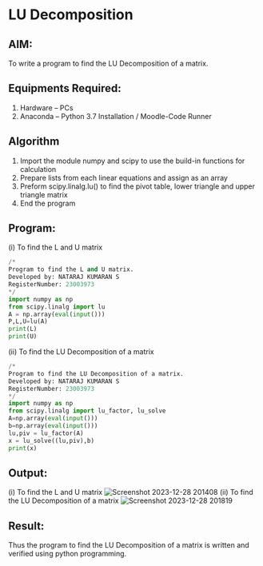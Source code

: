 # LU Decomposition 

## AIM:
To write a program to find the LU Decomposition of a matrix.

## Equipments Required:
1. Hardware – PCs
2. Anaconda – Python 3.7 Installation / Moodle-Code Runner

## Algorithm
 1. Import the module numpy and scipy to use the build-in functions for calculation
 2. Prepare lists from each linear equations and assign as an array
 3. Preform scipy.linalg.lu() to find the pivot table, lower triangle and upper triangle matrix
 4. End the program

## Program:
(i) To find the L and U matrix
```python
/*
Program to find the L and U matrix.
Developed by: NATARAJ KUMARAN S
RegisterNumber: 23003973
*/
import numpy as np
from scipy.linalg import lu
A = np.array(eval(input()))
P,L,U=lu(A)
print(L)
print(U)
```
(ii) To find the LU Decomposition of a matrix
```python
/*
Program to find the LU Decomposition of a matrix.
Developed by: NATARAJ KUMARAN S
RegisterNumber: 23003973
*/
import numpy as np
from scipy.linalg import lu_factor, lu_solve
A=np.array(eval(input()))
b=np.array(eval(input()))
lu,piv = lu_factor(A)
x = lu_solve((lu,piv),b)
print(x)
````

## Output:
(i) To find the L and U matrix
![Screenshot 2023-12-28 201408](https://github.com/nataraj26/LU-Decomposition/assets/147514615/53468c4b-daf5-45fb-9f0a-517a0fa9a483)
(ii) To find the LU Decomposition of a matrix
![Screenshot 2023-12-28 201819](https://github.com/nataraj26/LU-Decomposition/assets/147514615/7a1ea04d-a688-4faf-89a7-666324d4dbde)


## Result:
Thus the program to find the LU Decomposition of a matrix is written and verified using python programming.

